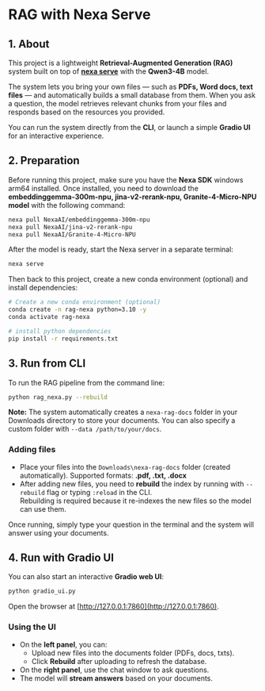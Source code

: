 # RAG with Nexa Serve

## 1. About
This project is a lightweight **Retrieval-Augmented Generation (RAG)** system built on top of **[nexa serve](https://github.com/NexaAI/nexa-sdk)** with the **Qwen3-4B** model.  

The system lets you bring your own files — such as **PDFs, Word docs, text files** — and automatically builds a small database from them. When you ask a question, the model retrieves relevant chunks from your files and responds based on the resources you provided.  

You can run the system directly from the **CLI**, or launch a simple **Gradio UI** for an interactive experience.


## 2. Preparation
Before running this project, make sure you have the **Nexa SDK** windows arm64 installed.
Once installed, you need to download the **embeddinggemma-300m-npu, jina-v2-rerank-npu, Granite-4-Micro-NPU model** with the following command:
```bash
nexa pull NexaAI/embeddinggemma-300m-npu
nexa pull NexaAI/jina-v2-rerank-npu
nexa pull NexaAI/Granite-4-Micro-NPU
```

After the model is ready, start the Nexa server in a separate terminal:

```bash
nexa serve
```

Then back to this project, create a new conda environment (optional) and install dependencies:

```bash
# Create a new conda environment (optional)
conda create -n rag-nexa python=3.10 -y
conda activate rag-nexa

# install python dependencies
pip install -r requirements.txt
```


## 3. Run from CLI
To run the RAG pipeline from the command line:

```bash
python rag_nexa.py --rebuild
```

**Note:** The system automatically creates a `nexa-rag-docs` folder in your Downloads directory to store your documents. You can also specify a custom folder with `--data /path/to/your/docs`.

### Adding files
- Place your files into the `Downloads\nexa-rag-docs` folder (created automatically). Supported formats: **.pdf, .txt, .docx**  
- After adding new files, you need to **rebuild** the index by running with `--rebuild` flag or typing `:reload` in the CLI.  
  Rebuilding is required because it re-indexes the new files so the model can use them.

Once running, simply type your question in the terminal and the system will answer using your documents.


## 4. Run with Gradio UI
You can also start an interactive **Gradio web UI**:

```bash
python gradio_ui.py
```

Open the browser at [http://127.0.0.1:7860](http://127.0.0.1:7860).  

### Using the UI
- On the **left panel**, you can:
  - Upload new files into the documents folder (PDFs, docs, txts).
  - Click **Rebuild** after uploading to refresh the database.
- On the **right panel**, use the chat window to ask questions.
- The model will **stream answers** based on your documents.